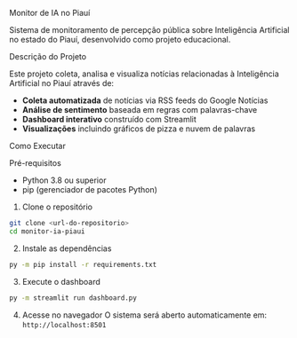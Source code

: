 Monitor de IA no Piauí

Sistema de monitoramento de percepção pública sobre Inteligência Artificial no estado do Piauí, desenvolvido como projeto educacional.

Descrição do Projeto

Este projeto coleta, analisa e visualiza notícias relacionadas à Inteligência Artificial no Piauí através de:
- **Coleta automatizada** de notícias via RSS feeds do Google Notícias  
- **Análise de sentimento** baseada em regras com palavras-chave
- **Dashboard interativo** construído com Streamlit
- **Visualizações** incluindo gráficos de pizza e nuvem de palavras

Como Executar

Pré-requisitos
- Python 3.8 ou superior
- pip (gerenciador de pacotes Python)

1. Clone o repositório
```bash
git clone <url-do-repositorio>
cd monitor-ia-piaui
```

2. Instale as dependências
```bash
py -m pip install -r requirements.txt
```

3. Execute o dashboard
```bash
py -m streamlit run dashboard.py
```

4. Acesse no navegador
O sistema será aberto automaticamente em: `http://localhost:8501`
```

